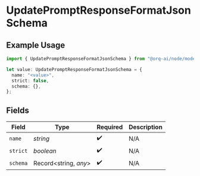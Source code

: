 # UpdatePromptResponseFormatJsonSchema

## Example Usage

```typescript
import { UpdatePromptResponseFormatJsonSchema } from "@orq-ai/node/models/operations";

let value: UpdatePromptResponseFormatJsonSchema = {
  name: "<value>",
  strict: false,
  schema: {},
};
```

## Fields

| Field                 | Type                  | Required              | Description           |
| --------------------- | --------------------- | --------------------- | --------------------- |
| `name`                | *string*              | :heavy_check_mark:    | N/A                   |
| `strict`              | *boolean*             | :heavy_check_mark:    | N/A                   |
| `schema`              | Record<string, *any*> | :heavy_check_mark:    | N/A                   |